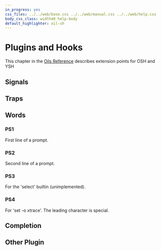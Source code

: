```yaml
---
in_progress: yes
css_files: ../../web/base.css ../../web/manual.css ../../web/help.css ../../web/toc.css
body_css_class: width40 help-body
default_highlighter: oil-sh
---
```


Plugins and Hooks
===

This chapter in the [Oils Reference](index.html) describes extension points for
OSH and YSH

<div id="toc">
</div>


## Signals

## Traps

## Words

<h3 id="PS1">PS1</h3>

First line of a prompt.

<h3 id="PS2">PS2</h3>

Second line of a prompt.

<h3 id="PS3">PS3</h3>

For the 'select' builtin (unimplemented).

<h3 id="PS4">PS4</h3>

For 'set -o xtrace'.  The leading character is special.

## Completion

## Other Plugin

